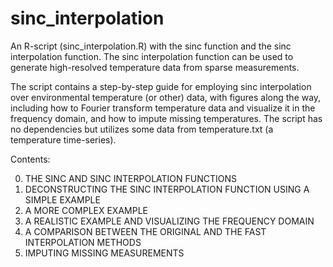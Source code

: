 # sinc_interpolation

An R-script (sinc_interpolation.R) with the sinc function and the sinc interpolation function. The sinc interpolation function can be used to generate high-resolved temperature data from sparse measurements.

The script contains a step-by-step guide for employing sinc interpolation over environmental temperature (or other) data, with figures along the way, including how to Fourier transform temperature data and visualize it in the frequency domain, and how to impute missing temperatures. The script has no dependencies but utilizes some data from temperature.txt (a temperature time-series).

Contents:

0. THE SINC AND SINC INTERPOLATION FUNCTIONS
1. DECONSTRUCTING THE SINC INTERPOLATION FUNCTION USING A SIMPLE EXAMPLE 
2. A MORE COMPLEX EXAMPLE
3. A REALISTIC EXAMPLE AND VISUALIZING THE FREQUENCY DOMAIN
4. A COMPARISON BETWEEN THE ORIGINAL AND THE FAST INTERPOLATION METHODS
5. IMPUTING MISSING MEASUREMENTS
